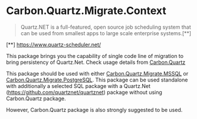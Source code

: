 ﻿# Carbon.Quartz.Migrate.Context

> Quartz.NET is a full-featured, open source job scheduling system that can be used from smallest apps to large scale enterprise systems.[**]

[**] https://www.quartz-scheduler.net/

This package brings you the capability of single code line of migration to bring persistency of Quartz.Net. Check
usage details from [Carbon.Quartz](../Carbon.Quartz/README.Md) 

This package should be used with either [Carbon.Quartz.Migrate.MSSQL](../Carbon.Quartz.Migrate.MSSQL/README.Md)
or [Carbon.Quartz.Migrate.PostgreSQL](../Carbon.Quartz.Migrate.PostgreSQL/README.Md). This package can be used standalone
with additionally a selected SQL package with a Quartz.Net (https://github.com/quartznet/quartznet) package without
using Carbon.Quartz package.

However, Carbon.Quartz package is also strongly suggested to be used.


